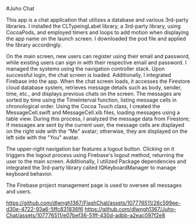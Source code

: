#Juho Chat

This app is a chat application that utilizes a database and various 3rd-party libraries. I installed the CLTypeingLabel library, a 3rd-party library, using CocoaPods, and employed timers and loops to add motion when displaying the app name on the launch screen. I downloaded the pod file and applied the library accordingly.

On the main screen, new users can register using their email and password, while existing users can sign in with their respective email and password. I managed the systems using the navigation controller stack. Upon successful login, the chat screen is loaded. Additionally, I integrated Firebase into the app. When the chat screen loads, it accesses the Firestore cloud database system, retrieves message details such as body, sender, time, etc., and displays previous chats on the screen. The messages are sorted by time using the TimeInterval function, listing message cells in chronological order. Using the Cocoa Touch class, I created the MessageCell.swift and MessageCell.xib files, loading messages using a table view. During this process, I analyzed the message data from Firestore; if messages are sent by the current user, the message cells are displayed on the right side with the "Me" avatar; otherwise, they are displayed on the left side with the "You" avatar.

The upper-right navigation bar features a logout button. Clicking on it triggers the logout process using Firebase's logout method, returning the user to the main screen. Additionally, I utilized Package dependencies and integrated the 3rd-party library called IQKeyboardManager to manage keyboard behavior.

The Firebase project management page is used to oversee all messages and users.


https://github.com/dlwngh1367/FlashChat/assets/107776511/26c599ee-d30e-4722-93a6-5ffc831836f6  https://github.com/dlwngh1367/Juho-Chat/assets/107776511/e07bef36-51ff-430d-adbb-a2eac097f2e8


